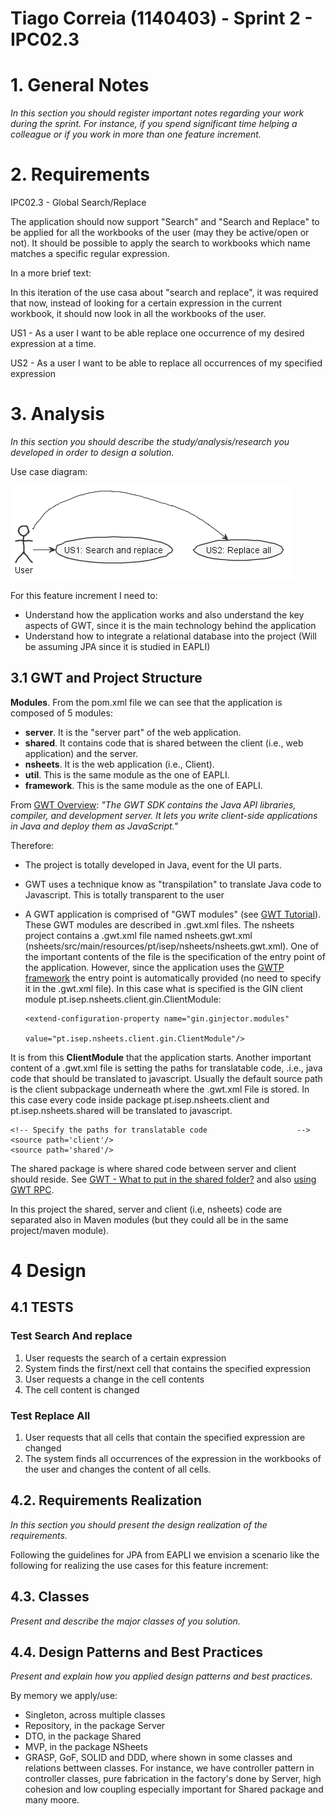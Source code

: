 **Tiago Correia** (1140403) - Sprint 2 - IPC02.3
===============================

# 1. General Notes

*In this section you should register important notes regarding your work during the sprint. For instance, if you spend significant time helping a colleague or if you work in more than one feature increment.*

# 2. Requirements

IPC02.3 - Global Search/Replace

The application should now support "Search" and "Search and Replace" to be 
applied for all the workbooks of the user (may they be active/open or not). It 
should be possible to apply the search to workbooks which name matches a specific
regular expression. 

In a more brief text:

In this iteration of the use casa about "search and replace", it was required
that now, instead of looking for a certain expression in the current workbook,
it should now look in all the workbooks of the user.

US1 - As a user I want to be able replace one occurrence of my desired expression 
at a time.

US2 - As a user I want to be able to replace all occurrences of my specified 
expression

# 3. Analysis

*In this section you should describe the study/analysis/research you developed in order to design a solution.*


Use case diagram:

![UseCase](UseCase.png)

For this feature increment I need to:  

- Understand how the application works and also understand the key aspects of GWT, since it is the main technology behind the application  
- Understand how to integrate a relational database into the project (Will be assuming JPA since it is studied in EAPLI)  

## 3.1 GWT and Project Structure

**Modules**. From the pom.xml file we can see that the application is composed of 5 modules:  
- **server**. It is the "server part" of the web application.  
- **shared**. It contains code that is shared between the client (i.e., web application) and the server.   
- **nsheets**. It is the web application (i.e., Client).  
- **util**. This is the same module as the one of EAPLI.  
- **framework**. This is the same module as the one of EAPLI.   
  
From [GWT Overview](http://www.gwtproject.org/overview.html): *"The GWT SDK contains the Java API libraries, compiler, and development server. It lets you write client-side applications in Java and deploy them as JavaScript."*

Therefore:
  - The project is totally developed in Java, event for the UI parts.
  - GWT uses a technique know as "transpilation" to translate Java code to Javascript. This is totally transparent to the user
  - A GWT application is comprised of "GWT modules" (see [GWT Tutorial](http://www.gwtproject.org/doc/latest/tutorial/create.html)). These GWT modules are described in .gwt.xml files.
   The nsheets project contains a .gwt.xml file named nsheets.gwt.xml (nsheets/src/main/resources/pt/isep/nsheets/nsheets.gwt.xml). One of the important contents of the file is the specification of the entry point of the application. However, since the application uses the [GWTP framework](http://dev.arcbees.com/gwtp/) the entry point is automatically provided (no need to specify it in the .gwt.xml file). In this case what is specified is the GIN client module pt.isep.nsheets.client.gin.ClientModule:
   
	    <extend-configuration-property name="gin.ginjector.modules"
                                   value="pt.isep.nsheets.client.gin.ClientModule"/>
                                   
   It is from this **ClientModule** that the application starts.
   Another important content of a .gwt.xml file is setting the paths for translatable code, .i.e., java code that should be translated to javascript. Usually the default source path is the client subpackage underneath where the .gwt.xml File is stored. In this case every code inside package pt.isep.nsheets.client and pt.isep.nsheets.shared will be translated to javascript. 
   
	<!-- Specify the paths for translatable code                    -->
    <source path='client'/>
    <source path='shared'/>
        
   The shared package is where shared code between server and client should reside. See [GWT - What to put in the shared folder?](https://stackoverflow.com/questions/5664601/gwt-what-to-put-in-the-shared-folder?utm_medium=organic&utm_source=google_rich_qa&utm_campaign=google_rich_qa) and also [using GWT RPC](http://www.gwtproject.org/doc/latest/tutorial/RPC.html).
   
   In this project the shared, server and client (i.e, nsheets) code are separated also in Maven modules (but they could all be in the same project/maven module). 
   



# 4 Design
## 4.1 TESTS

### Test Search And replace
1. User requests the search of a certain expression
2. System finds the first/next cell that contains the specified expression
4. User requests a change in the cell contents
5. The cell content is changed

### Test Replace All
1. User requests that all cells that contain the specified expression are changed
2. The system finds all occurrences of the expression in the workbooks of the user
and changes the content of all cells.


## 4.2. Requirements Realization

*In this section you should present the design realization of the requirements.*

Following the guidelines for JPA from EAPLI we envision a scenario like the 
following for realizing the use cases for this feature increment:



## 4.3. Classes

*Present and describe the major classes of you solution.*

## 4.4. Design Patterns and Best Practices

*Present and explain how you applied design patterns and best practices.*

By memory we apply/use:
- Singleton, across multiple classes
- Repository, in the package Server
- DTO, in the package Shared
- MVP, in the package NSheets
- GRASP, GoF, SOLID and DDD, where shown in some classes and relations bettween classes.
	For instance, we have controller pattern in controller classes, pure fabrication in the factory's done by Server,  high cohesion and low coupling especially important for Shared package and many moore.

